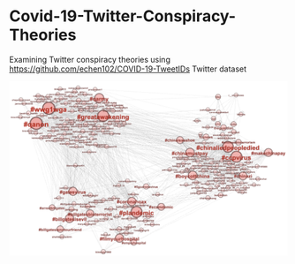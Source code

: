 # Covid-19-Twitter-Conspiracy-Theories

Examining Twitter conspiracy theories using https://github.com/echen102/COVID-19-TweetIDs Twitter dataset

![Image description](https://github.com/jaimindp/Covid-19-Twitter-Conspiracy-Theories/blob/master/covid%20consp%20map.png)
